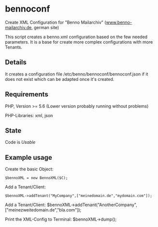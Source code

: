 # bennoconf

Create XML Configuration for "Benno Mailarchiv" (www.benno-mailarchiv.de, german site)

This script creates a benno.xml configuration based on the few needed
parameters. It is a base for create more complex configurations with more 
Tenants.

## Details

It creates a configuration file /etc/benno/bennoconf/bennoconf.json if
it does not exist which can be adapted once it's created.

## Requirements

PHP, Version >= 5.6 (Lower version probably running without problems)

PHP-Libraries: xml, json

## State

Code is *Usable*

## Example usage


Create the basic Object:
```
$bennoXML = new BennoXML($C);
```

Add a Tenant/Client:
```
$bennoXML->addTenant("MyCompany",["meinedomain.de","mydomain.com"]);
```

Add a Tenant/Client:
$bennoXML->addTenant("AnotherCompany",["meinezweitedomain.de","bla.com"]);

Print the XML-Config to Terminal:
$bennoXML->dump();
```

